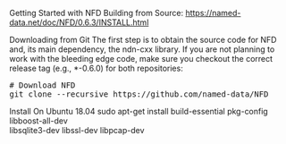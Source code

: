 Getting Started with NFD Building from Source: https://named-data.net/doc/NFD/0.6.3/INSTALL.html

Downloading from Git
The first step is to obtain the source code for NFD and, its main dependency, the ndn-cxx library. If you are not planning to work with the bleeding edge code, make sure you checkout the correct release tag (e.g., *-0.6.0) for both repositories:

<pre>
# Download NFD
git clone --recursive https://github.com/named-data/NFD
</pre>

Install On Ubuntu 18.04
sudo apt-get install build-essential pkg-config libboost-all-dev \
                     libsqlite3-dev libssl-dev libpcap-dev
